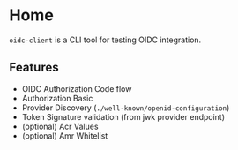 # Home

`oidc-client` is a CLI tool for testing OIDC integration. 

## Features

* OIDC Authorization Code flow 
* Authorization Basic 
* Provider Discovery (`./well-known/openid-configuration`)
* Token Signature validation (from jwk provider endpoint)
* (optional) Acr Values
* (optional) Amr Whitelist